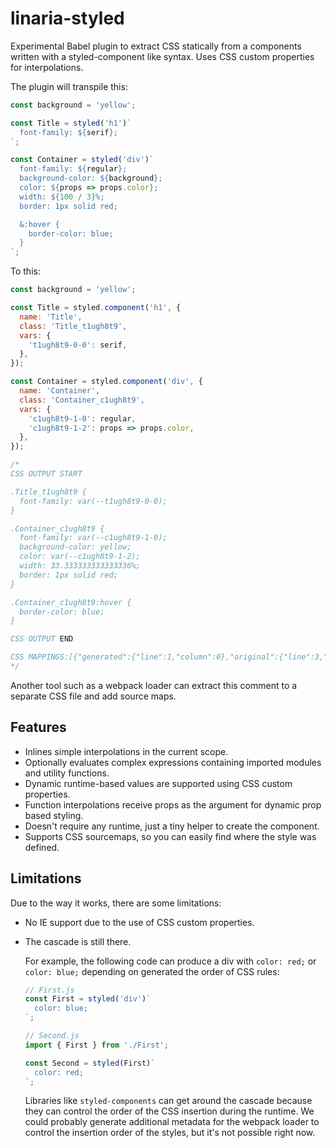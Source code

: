 # linaria-styled

Experimental Babel plugin to extract CSS statically from a components written with a styled-component like syntax. Uses CSS custom properties for interpolations.

The plugin will transpile this:

```js
const background = 'yellow';

const Title = styled('h1')`
  font-family: ${serif};
`;

const Container = styled('div')`
  font-family: ${regular};
  background-color: ${background};
  color: ${props => props.color};
  width: ${100 / 3}%;
  border: 1px solid red;

  &:hover {
    border-color: blue;
  }
`;
```

To this:

```js
const background = 'yellow';

const Title = styled.component('h1', {
  name: 'Title',
  class: 'Title_t1ugh8t9',
  vars: {
    't1ugh8t9-0-0': serif,
  },
});

const Container = styled.component('div', {
  name: 'Container',
  class: 'Container_c1ugh8t9',
  vars: {
    'c1ugh8t9-1-0': regular,
    'c1ugh8t9-1-2': props => props.color,
  },
});

/*
CSS OUTPUT START

.Title_t1ugh8t9 {
  font-family: var(--t1ugh8t9-0-0);
}

.Container_c1ugh8t9 {
  font-family: var(--c1ugh8t9-1-0);
  background-color: yellow;
  color: var(--c1ugh8t9-1-2);
  width: 33.333333333333336%;
  border: 1px solid red;
}

.Container_c1ugh8t9:hover {
  border-color: blue;
}

CSS OUTPUT END

CSS MAPPINGS:[{"generated":{"line":1,"column":0},"original":{"line":3,"column":6},"name":"Title_t1ugh8t9"},{"generated":{"line":5,"column":0},"original":{"line":7,"column":6},"name":"Container_c1ugh8t9"}]
*/
```

Another tool such as a webpack loader can extract this comment to a separate CSS file and add source maps.

## Features

- Inlines simple interpolations in the current scope.
- Optionally evaluates complex expressions containing imported modules and utility functions.
- Dynamic runtime-based values are supported using CSS custom properties.
- Function interpolations receive props as the argument for dynamic prop based styling.
- Doesn't require any runtime, just a tiny helper to create the component.
- Supports CSS sourcemaps, so you can easily find where the style was defined.

## Limitations

Due to the way it works, there are some limitations:

- No IE support due to the use of CSS custom properties.

- The cascade is still there.

  For example, the following code can produce a div with `color: red;` or `color: blue;` depending on generated the order of CSS rules:

  ```js
  // First.js
  const First = styled('div')`
    color: blue;
  `;

  // Second.js
  import { First } from './First';

  const Second = styled(First)`
    color: red;
  `;
  ```

  Libraries like `styled-components` can get around the cascade because they can control the order of the CSS insertion during the runtime. We could probably generate additional metadata for the webpack loader to control the insertion order of the styles, but it's not possible right now.
